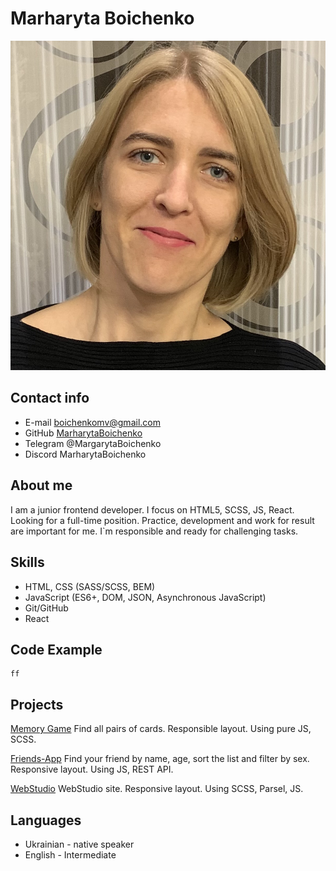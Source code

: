 # Marharyta Boichenko

![фото](/photo.jpeg)

## Contact info

- E-mail boichenkomv@gmail.com
- GitHub [MarharytaBoichenko](https://github.com/MarharytaBoichenko)
- Telegram @MargarytaBoichenko
- Discord MarharytaBoichenko

## About me

I am a junior frontend developer. I focus on HTML5, SCSS, JS, React. Looking for a full-time position. Practice, development and work for result are important for me. I`m responsible and ready for challenging tasks.

## Skills

- HTML, CSS (SASS/SCSS, BEM)
- JavaScript (ES6+, DOM, JSON, Asynchronous JavaScript)
- Git/GitHub
- React

## Code Example

```
ff
```

## Projects

[Memory Game](https://marharytaboichenko.github.io/Memory-pair-game/)
Find all pairs of cards. Responsible layout. Using pure JS, SCSS.

[Friends-App](https://marharytaboichenko.github.io/Friends-App/)
Find your friend by name, age, sort the list and filter by sex. Responsive layout. Using JS, REST API.

[WebStudio](https://marharytaboichenko.github.io/goit-markup-hw-08/)
WebStudio site. Responsive layout. Using SCSS, Parsel, JS.

## Languages

- Ukrainian - native speaker
- English - Intermediate
